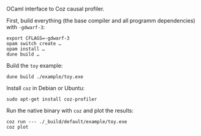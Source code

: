 OCaml interface to Coz causal profiler.

First, build everything (the base compiler and all programm
dependencies) with `-gdwarf-3`:

```
export CFLAGS=-gdwarf-3
opam switch create …
opam install …
dune build …
```

Build the `toy` example:

```
dune build ./example/toy.exe
```

Install `coz` in Debian or Ubuntu:

```
sudo apt-get install coz-profiler
```

Run the native binary with `coz` and plot the results:

```
coz run --- ./_build/default/example/toy.exe
coz plot
```
